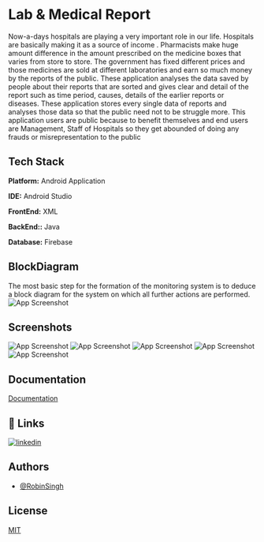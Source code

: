 
# Lab & Medical Report 
Now-a-days hospitals are playing a very important role in our life. Hospitals are basically making it as a source of income . Pharmacists make huge amount difference in the amount prescribed on the medicine boxes that varies from store to store. The government has fixed different prices and those medicines are sold at different laboratories and earn so much money by the reports of the public. These application analyses the data saved by people about their reports that are sorted and gives clear and detail of the report such as time period, causes, details of the earlier reports or diseases. These application stores every single data of reports and analyses those data so that the public need not to be struggle more. This application users are public because to benefit themselves and end users are Management, Staff of Hospitals so they get abounded of doing any frauds or misrepresentation to the public
## Tech Stack

**Platform:** Android Application

**IDE:** Android Studio

**FrontEnd:** XML

**BackEnd::** Java

**Database:** Firebase



## BlockDiagram
The most basic step for the formation of the monitoring system is to deduce a block diagram for the system on which all further actions are performed.
![App Screenshot](https://lh3.googleusercontent.com/0-E_Mv9cIkZHHVteEdkqkPUpBM71U1cG1TJgyoxo4KCk_sQcoxUFBYDAOoHqGhCThkk9Lx6tObVrTzCiKSMQnmhaRnTSj2DI5PGuEDAFaFDOHy1VP88f9i_IvYGrzRAtJSZgPP4CqIJFGJhjTBWDKyabmsWHVfDltiSLxFyd_QM1RkjoBxFcSe_Cnxfr7sTRD3cKOWm6KHFxW36E22BHp0tiNXLqNUKZ2LMkq85P7E9LO1MAzX8tOJYYkhtNr_nQ2mPfRHxMM5FN5DTt1LgQy9Z4ZSnw2RUCmx4mxSycCKMt-WKlVQeiKr3SGRFwLEom2CdSwh78w3MsQ55lFKNOoAw7Und2ydqcGUMtHCtha06JUSeUTmG3GxCbL5RTwmQ4F5ts6Mfl_W7_g10Cu34fUWomX9MIVl_NEQn62jBNaGV1IMxJnnsQG_tJc7J5ESJke3BysWjXEdFx5jYy2ZCKzOpmFPoi0bAfYinYN2SKFiBNggTShbWvWnz3G-xWMU2OBXNGPS3L-apxTaxJl6H4SHDZgsYQBcBbr97L340KXNj06ZVI1War4cK_xl4Q3MgIe-XL9LJEjPiKfSFbShBMfxIz8ujfmUU4A-Jl3JisufLvbo6je7XjSvUZwbjpnUXRQ3yZYEDS37WVVE3arxX5czKpRuUWP34aEFiJA0l_tgaPpcBnpg_HuNHj7_bHxi4b-FfQAbvnbA91vSSdaVFaM2NjOm39FM0aZ4bzdl7YgxFUZF1i3fGz4VxlP9ou_5WFEbyUl17mS25n0Sbo_8sZBmwgADpZjAEqxUz76zWPtEZ6Fize1Y0r7V59IX036hTPsfgu=w943-h830-no?authuser=0)

## Screenshots

![App Screenshot](https://lh3.googleusercontent.com/rDvcgPKZKds82hcIhhCYsFr_0NpsRBNqTb0ha5atYvlk63jXoPpOJgW-acfxRBA4BD81k1L0kP-0KVE5W5LK-yAMltffQwWdjr-LRME3dvl46vxpuXvOaD665eLnlSsHlNRwiypjxqdBVE4ch-rf1qnWjnME0vQ4xptLaSQNKolBN_bSlVoMun-NgxtDU0G9-K435gysRWN9MwpKOdDnwn9cIOcNnCHDAy7IXFPZ7jqGpzQl0GCwyKrd3lTpwtsbWj-fPRF9PGhGEc9_voOh0lP-h76hMIvQCRouuk9v8Jd8KIv7KlgHUy_eZnchzaD8npd7rRQSpovEAEGT9Gsc51aEsT1yj_aYZpTNSTpAHea6Dzzb_i8bve-qIN67ct1VhuO5_BIJPXjTe5IS2Nes3NrA9m7ostHQkMi1tnIxWx09Yl3TmTRBSd7c1L0YrZJ1wU9yrhvj16zfcbSEKvvgKvvZM6PX_QnxAGWprsKte1u9ZEYi1MP9qgFZ5XFhIcTG63BjEWmF3V17HZSldoBVyTPPO7QlElTH6clmOwtIm-JPaTBLF37v40Vf2YsQI0nQzcFQ9mXcI00zxFREgfQFsrrWMjyC-i0RROtUJvyRN6FG4ZaOS-7Vt9MvwQi-dpLdUCfA_IlOQeHnZKGYoCSsCiQM63lAVzRarF0-bNWadCRLNTmpSgc1LW7avJwaxMZ0un4aMaLlU8E-D96USMmdGsvaaO57KymIKMPiy9KOrqnAfefOVmBX444HVcN5wVh1JvTNvluzH1F7CPnhjElsOac6OVDJLNwtBI3mFN_eFSTzn368yUmmGrzc11pMTI2flh2G=w152-h281-no?authuser=0)
![App Screenshot](https://lh3.googleusercontent.com/5kbo_pyvXb_DiLRDifjLPh7pHVcOODElU_Wgb84ESi4kEOI_8VI72PbOeVbx5jYuv_vTAZWtjbtcCIeu4IMaAj-Y2yeRGm4pNAdPzSP3L3fHV7SXMJYglg4HK5FIIVjDSxsGLuL3HLLUh5Qkvu0f1pQT2ay6vVgDxVbFNmHQaTCUO5C2WttMAdgxPcFTmDZ7mjPLvXpgHlgbsTtLtV4FE0adRPaJT9xAAdJp7kyfVGTF0L5CEeEMIhqFZK44K6Iv80G-m0vD68UfvvIu033yW219pW7zOtmSQz2qez8HuW-43In7wv1QFSiR-fsEr2dB2wLLZprqjEXw6dq8OjjiPxt2KPpUHi0iURG250-xczpYD8kFQlJPJdH0o01gdvxm8SXuZgiar4G70fkp_2xl-OlCTTh79OOJMbKut2MzXXSZJ45QcX-JudTG-eg7PiY9J2bmSctH5b9PNv5L2FXaZKJ4sbKzqktnOA6E5ModKsSQFruhazBzEtalwWnULy6T9goBbT2-fHYR203OLSA0XvkH1Dk_tGRlsHVJu0B8ycZiXNxv700yUmbQ6Dl1U32J_OJGwI_HfPBPh-KbbUx932CKfgYb1ziLQEFEL0VwP5iQcYgYHuXMTmvhFVd0vLCICJNbMwHb8Jz4ruAbV3E5m5dF8dfrI6VncNJOGDvrn_LyxyDW0cXPGB40TcynIGdS8ptrrY3uoCO4u6sKrdWARoDyqHWZdaRgLsT0ikrKppVJJckB6mvgHJ2JxoNJaC-mrd-FKPQN26La-XhqvcIsMVdq8DTJRyHcDWgv45t2ytxvvmmm7qBpc97uTn6iomEihyqO=w162-h281-no?authuser=0)
![App Screenshot](https://lh3.googleusercontent.com/ndD0PfI_Hgif2M9mnsoqAHoLCovgdXyAXgDaYHdOwBG8e3aFcdiE8jDyUuBcd-QuH_quok7W9_8S2W6dsG31jeIMTaoO046UfHRTyTlf8HBRuv3CLpe_8ZHY52ASbVMjEmtDwehpwPM8gxb1kqUV0zXogiRAukASuJjYFJa87509DMdvIIVo5r-gTL2Z_fAAkw4BGLTBqcp_nQvW9nW6tYlRQehL0VSHashf28TE03GuQg0yNEyftIMHM-8qGW-ssn6y9fX7Bwwoek2yA5GfG-JME-n-tKHxy8RxxigPd2EwyU0A6XZpw_ScvaWaEp5F3BU9Q6rAH_Z4CUfoLp8zr9fkpBmRwhT8CHYF5cPmc8UHEyADM0g4jqUsP5GSL5w7mdS8uUkiOtL_91GwAaTYsSq7eWu_Ootityq7DaUS4QaQHbrIJKUtH0Q7oYUOPA5Zyz9lH-CnfrsdW2ZekCcLNzoZBzYKwxj03VCd6q3WfneMcS9YDHfq6FWu3p1u4c0M43-dMSMMfcudZfH8afRLK3Fxgz48-tqSzlOXOgeRdJ4plLkJnzQDUkJ5JUxDnZbhnesfMeTsV2a9TPIZdBpQ-1mec89NJOYWpK7fEJ5DD_88AmDY6_SxM9iXOPvCC0wKvW7GBOeXxSS2UWAITWJp7GRFSptQOB8KWu4F5y9xjCQkKC7IaevkNp4kV5CJZy0sgCL4mZx2t9wHe2Fr1qemfCuiX8u4y76_hhmyvTcwqrAcC-WMkUx2Tl_xCjs9B5d07OP34ZnKMt4rg2PNHRHYJxq7xMs_HtANYfjbN_8y4edeAjaBz5m15AVdb5-yICzLU4sp=w143-h281-no?authuser=0)
![App Screenshot](https://lh3.googleusercontent.com/RmFh3wve48Sx2AZVVoraND2y8gxXVHcz-gE05dvTukmvsh7bGkqb6f_PZw9gBkphLmdJfWiQ855oZAuSxlR3MYw9ctlZyK1eIXOdb3WZ1UVQiA_rTd2XaNdw6OktZe9SAa_ENcJphK__bzIPo_4iCeecIiZKTfO9ANVQFfLNdHlTrKQDAlBu5fPmaKKBBYcwlHXMUpWAb7282i9hxUEr6j2I0ZUvxiGRCijvbXAFZz8qI8GRR01hie-lQ2rx2C1P1ikZ9Pi5azshcmL_UYmKyYoecFza7aR5Jhs91Dde58_VK84eMjWW7u6N6BcH1Sl1Fvfd4zKg9xUn_pop0HC0zGQ23A8uVxXd-7_ODdppKZk4f_dvwKkM-iTFQBNITbNBxZ1z6tWizTGoeuPETUCZ5QX1bl1szz6DZd5ok7LgkKDhS_eirQGQ0NUNNaVmvXGOTcVWBGcOYehZ4Dm1q0uU2w3H9Oz4FEqmGjC87MM_ZykaBcOCx1hr17U_AQY5I2VYbYUGz2O_OyjT7t042dWU5GXyaq_JMBYU12J23NFc7oGW_U3DvVNcNW_HFF5-qBUFSj_2L4MTf7fKGADjpHMgmI0T22Wklcce9CxS2usfI57Md2EHLFGyPNCw9fDvYpINf8xWt7BchWLdlyoRHmfMuk2DLkfRuG2yd9plTIK3JdDgHvN4dbngHEcVvdouNkZIxStWMkjDq-GPA8Qcs_yfS-klorKQap60vVd5kuL2Rq0eqTbtui8LXZ1BXi6BSPohOQQsq6w6SzSxeAlv4saqQJP-8XhitvrK5lMlasOrFDObGyFq43kVQVvPwz4A_jiySj3P=w140-h281-no?authuser=0)
![App Screenshot](https://lh3.googleusercontent.com/HT8fMNC-QbjJ-DvrNTKdDSq2wVFpmA1srnRseeT7VhS8fpNBC7Uz4ow0AtP3QKB1_p_R5LNGZVe4nDMoM_eIHMbDPbwzXArGYyjgK5hwrQUre84o-Rrb389WqB4oyc2MNdENcAIN4bpXdeuIHzbZa6PnyDFy1Ij2VbecssZnicYi7ogL2-AdrqxzaZq8q97rkvtL0u2oQOAUEtzsLBpcqIl5Wp8MOYpB3C5fzvkHpuokht0ypPgU3ouhQ5G9bFhNvmAP5We9CzqexuoA9beICsiKWlT6xgUltQsmsyqeZzJeT3EPsk_aGLf3csqdFbgjamDHE3fkEZ6Gq0btC4EdPgMVnL54AewgcotpAmviC2lCdHxVd4QnE-hEJZaPxHUj-wkQfT0ChhLnZzj25HSg_WzMzyF_zUQpMfbJJp-4sMFuEbFogQxTtt4aNqDYoQ6gM-pPqhqIqkolWQ70nu6saoCvRcZnI8fDSZsfAi0xQliebdEEXkQGx849m1IaPbREvhA0zdsiCkrbh66anVdHp3EC51zJv3K3QRvtCKzotVHrg35x69xKsK5jjfXoXYRG_o3aedbHoynqSUPLG1IPEu5eoC-8gtv0nZrX9vpKUJ8S6wBKNCuxhHENlhN1ItJo_EZyn7k_A5SQy03XH0963NmH4oxq5E7VjxCcfepXSRCWRg21s8st9gr4JpFS-a-FJoRS9Pxvmi_BpVfVzZvE9cWXrWgUbO1KQLi7lcpQpzk6vWGlj2Mkzt-U_7mbg3PnoDJmDpKVERs1JrIdbzz6RuLcW9mfEwm5Zn27ab7wW-4KRZPSvDgdllKmL1oe-lTuoH9C=w177-h337-no?authuser=0)



## Documentation

[Documentation](https://drive.google.com/file/d/1LzvdgzkQRf9Z2Vox55eYcavTrbX-6XhD/view?usp=sharing)


## 🔗 Links
[![linkedin](https://img.shields.io/badge/linkedin-0A66C2?style=for-the-badge&logo=linkedin&logoColor=white)](https://www.linkedin.com/in/robin-singh-466783188/)


## Authors

- [@RobinSingh](https://github.com/RobinSingh1313)


## License

[MIT](https://github.com/RobinSingh1313/Lab-And-Medical-Report/blob/main/LICENSE)

